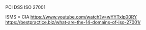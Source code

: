 
PCI DSS ISO 27001

ISMS = CIA 
https://www.youtube.com/watch?v=wYYTxlp00RY
https://bestpractice.biz/what-are-the-14-domains-of-iso-27001/

